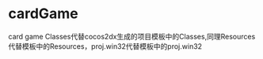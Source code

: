 # cardGame
card game
Classes代替cocos2dx生成的项目模板中的Classes,同理Resources代替模板中的Resources，proj.win32代替模板中的proj.win32
